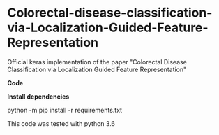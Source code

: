 # Colorectal-disease-classification-via-Localization-Guided-Feature-Representation
Official keras implementation of the paper "Colorectal Disease Classification via Localization Guided Feature Representation"

**Code**

**Install dependencies**

  python -m pip install -r requirements.txt
  
 This code was tested with python 3.6
